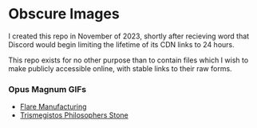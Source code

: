 # Obscure Images

I created this repo in November of 2023, shortly after recieving word that Discord would begin limiting the lifetime of its CDN links to 24 hours.

This repo exists for no other purpose than to contain files which I wish to make publicly accessible online, with stable links to their raw forms.

### Opus Magnum GIFs
- [Flare Manufacturing](https://cdn.jsdelivr.net/gh/Obscure2020/Obscure_Images/Opus_Magnum/Flare_Manufacturing)
- [Trismegistos Philosophers Stone](https://cdn.jsdelivr.net/gh/Obscure2020/Obscure_Images/Opus_Magnum/Trismegistos_Philosophers_Stone)